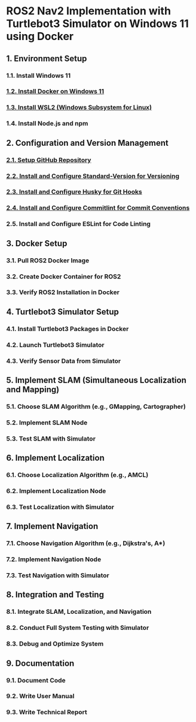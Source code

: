 # ROS2 Nav2 Implementation with Turtlebot3 Simulator on Windows 11 using Docker

## 1. Environment Setup
### 1.1. Install Windows 11
### [1.2. Install Docker on Windows 11](./1.2.%20Install%20Docker%20on%20Windows%2011.md)
### [1.3. Install WSL2 (Windows Subsystem for Linux)](./1.3.%20Install%20WSL2%20(Windows%20Subsystem%20for%20Linux).md)
### 1.4. Install Node.js and npm

## 2. Configuration and Version Management
### [2.1. Setup GitHub Repository](./2.1.%20Setup%20GitHub%20Repository.md)
### [2.2. Install and Configure Standard-Version for Versioning](./2.2.%20Install%20and%20Configure%20Standard-Version%20for%20Versioning.md)
### [2.3. Install and Configure Husky for Git Hooks](./2.3.%20Install%20and%20Configure%20Husky%20for%20Git%20Hooks.md)
### [2.4. Install and Configure Commitlint for Commit Conventions](./2.4.%20Install%20and%20Configure%20Commitlint%20for%20Commit%20Conventions.md)
### 2.5. Install and Configure ESLint for Code Linting

## 3. Docker Setup
### 3.1. Pull ROS2 Docker Image
### 3.2. Create Docker Container for ROS2
### 3.3. Verify ROS2 Installation in Docker

## 4. Turtlebot3 Simulator Setup
### 4.1. Install Turtlebot3 Packages in Docker
### 4.2. Launch Turtlebot3 Simulator
### 4.3. Verify Sensor Data from Simulator

## 5. Implement SLAM (Simultaneous Localization and Mapping)
### 5.1. Choose SLAM Algorithm (e.g., GMapping, Cartographer)
### 5.2. Implement SLAM Node
### 5.3. Test SLAM with Simulator

## 6. Implement Localization
### 6.1. Choose Localization Algorithm (e.g., AMCL)
### 6.2. Implement Localization Node
### 6.3. Test Localization with Simulator

## 7. Implement Navigation
### 7.1. Choose Navigation Algorithm (e.g., Dijkstra's, A*)
### 7.2. Implement Navigation Node
### 7.3. Test Navigation with Simulator

## 8. Integration and Testing
### 8.1. Integrate SLAM, Localization, and Navigation
### 8.2. Conduct Full System Testing with Simulator
### 8.3. Debug and Optimize System

## 9. Documentation
### 9.1. Document Code
### 9.2. Write User Manual
### 9.3. Write Technical Report
